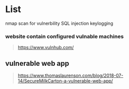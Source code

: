 # List

nmap scan for vulnerbility
SQL injection
keylogging


### website contain configured vulnable machines
> https://www.vulnhub.com/

## vulnerable web app
> https://www.thomaslaurenson.com/blog/2018-07-14/SecureMilkCarton-a-vulnerable-web-app/
